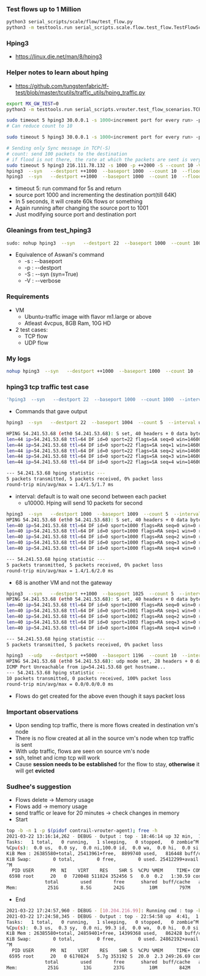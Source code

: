 ### Test flows up to 1 Million

```sh
python3 serial_scripts/scale/flow/test_flow.py
python3 -m testtools.run serial_scripts.scale.flow.test_flow.TestFlowScale.test_flow_scale
```

### Hping3 

* https://linux.die.net/man/8/hping3

### Helper notes to learn about hping

* https://github.com/tungstenfabric/tf-test/blob/master/tcutils/traffic_utils/hping_traffic.py

```sh
export MX_GW_TEST=0
python3 -m testtools.run serial_scripts.vrouter.test_flow_scenarios.TCPFlowEvictionTests.test_hping3_tcp_traffic_for_eviction
```

```sh
sudo timeout 5 hping3 30.0.0.1 -s 1000<increment port for every run> -p ++1000 --udp --count 100 -V
# Can reduce count to 10

sudo timeout 5 hping3 30.0.0.1 -s 1000<increment port for every run> -p ++2000 -S --count 10 -V --flood

# Sending only Sync message in TCP(-S)
# count: send 100 packets to the destination
# if flood is not there, the rate at which the packets are sent is very slow
sudo timeout 5 hping3 216.111.78.132 -s 1000 -p ++2000 -S --count 10 -V --flood
hping3  --syn   --destport ++1000  --baseport 1000  --count 10  --flood   216.111.78.132
hping3  --syn   --destport ++1000  --baseport 1000  --count 10  --flood   216.111.78.129
```
* timeout 5: run command for 5s and return
* source port 1000 and incrementing the destination port(till 64K)
* In 5 seconds, it will create 60k flows or something
* Again running after changing the source port to 1001
* Just modifying source port and destination port

### Gleanings from test_hping3

```sh
sudo: nohup hping3  --syn   --destport 22  --baseport 1000  --count 1000  --interval u10000  1.84.150.68 1>/tmp/hping_ctest-random-65645227.log 2>/tmp/hping_ctest-random-65645227.result &  echo $! > /tmp/hping_ctest-random-65645227.pid
```
* Equivalence of Aswani's command
  * -s : --baseport
  * -p : --destport
  * -S : --syn (syn=True)
  * -V : --verbose

### Requirements

* VM
  * Ubuntu-traffic image with flavor m1.large or above
  * Atleast 4vcpus, 8GB Ram, 10G HD
* 2 test cases:
  * TCP flow
  * UDP flow

### My logs

```sh
nohup hping3  --syn   --destport ++1000  --baseport 1000  --count 10  --flood   122.222.216.68 1>/tmp/hping_ctest-random-13845363.log 2>/tmp/hping_ctest-random-13845363.result &  echo $! > /tmp/hping_ctest-random-13845363.pid
```

### hping3 tcp traffic test case

```sh
'hping3  --syn   --destport 22  --baseport 1000  --count 1000  --interval u10000  54.241.53.68 1>/tmp/hping_ctest-random-23513339.log 2>/tmp/hping_ctest-random-23513339.result'
```
* Commands that gave output
```sh
hping3  --syn   --destport 22  --baseport 1004  --count 5  --interval u10000  54.241.53.68

HPING 54.241.53.68 (eth0 54.241.53.68): S set, 40 headers + 0 data bytes
len=44 ip=54.241.53.68 ttl=64 DF id=0 sport=22 flags=SA seq=0 win=14600 rtt=1.7 ms
len=44 ip=54.241.53.68 ttl=64 DF id=0 sport=22 flags=SA seq=1 win=14600 rtt=1.4 ms
len=44 ip=54.241.53.68 ttl=64 DF id=0 sport=22 flags=SA seq=2 win=14600 rtt=1.4 ms
len=44 ip=54.241.53.68 ttl=64 DF id=0 sport=22 flags=SA seq=3 win=14600 rtt=1.4 ms
len=44 ip=54.241.53.68 ttl=64 DF id=0 sport=22 flags=SA seq=4 win=14600 rtt=1.4 ms

--- 54.241.53.68 hping statistic ---
5 packets transmitted, 5 packets received, 0% packet loss
round-trip min/avg/max = 1.4/1.5/1.7 ms
```
* interval: default is to wait one second between each packet
  * u10000. Hping will send 10 packets for second
```sh
hping3  --syn   --destport 1000  --baseport 1009  --count 5  --interval u10000  54.241.53.68
HPING 54.241.53.68 (eth0 54.241.53.68): S set, 40 headers + 0 data bytes
len=40 ip=54.241.53.68 ttl=64 DF id=0 sport=1000 flags=RA seq=0 win=0 rtt=2.0 ms
len=40 ip=54.241.53.68 ttl=64 DF id=0 sport=1000 flags=RA seq=1 win=0 rtt=1.5 ms
len=40 ip=54.241.53.68 ttl=64 DF id=0 sport=1000 flags=RA seq=2 win=0 rtt=1.4 ms
len=40 ip=54.241.53.68 ttl=64 DF id=0 sport=1000 flags=RA seq=3 win=0 rtt=1.4 ms
len=40 ip=54.241.53.68 ttl=64 DF id=0 sport=1000 flags=RA seq=4 win=0 rtt=1.5 ms

--- 54.241.53.68 hping statistic ---
5 packets transmitted, 5 packets received, 0% packet loss
round-trip min/avg/max = 1.4/1.6/2.0 ms
```
* 68 is another VM and not the gateway

```sh
hping3  --syn   --destport ++1000  --baseport 1025  --count 5  --interval u10000  54.241.53.68
HPING 54.241.53.68 (eth0 54.241.53.68): S set, 40 headers + 0 data bytes
len=40 ip=54.241.53.68 ttl=64 DF id=0 sport=1000 flags=RA seq=0 win=0 rtt=2.0 ms
len=40 ip=54.241.53.68 ttl=64 DF id=0 sport=1001 flags=RA seq=1 win=0 rtt=1.5 ms
len=40 ip=54.241.53.68 ttl=64 DF id=0 sport=1002 flags=RA seq=2 win=0 rtt=1.5 ms
len=40 ip=54.241.53.68 ttl=64 DF id=0 sport=1003 flags=RA seq=3 win=0 rtt=1.6 ms
len=40 ip=54.241.53.68 ttl=64 DF id=0 sport=1004 flags=RA seq=4 win=0 rtt=1.4 ms

--- 54.241.53.68 hping statistic ---
5 packets transmitted, 5 packets received, 0% packet loss
```

```sh
hping3  --udp   --destport ++5000  --baseport 1196  --count 10  --interval u10000  54.241.53.68
HPING 54.241.53.68 (eth0 54.241.53.68): udp mode set, 28 headers + 0 data bytes
ICMP Port Unreachable from ip=54.241.53.68 get hostname...
--- 54.241.53.68 hping statistic ---
10 packets transmitted, 0 packets received, 100% packet loss
round-trip min/avg/max = 0.0/0.0/0.0 ms
```
* Flows do get created for the above even though it says packet loss

### Important observations

* Upon sending tcp traffic, there is more flows created in destination vm's node
* There is no flow created at all in the source vm's node when tcp traffic is sent
* With udp traffic, flows are seen on source vm's node
* ssh, telnet and icmp tcp will work
* Cause **session needs to be established** for the flow to stay, **otherwise** it will get **evicted**

### Sudhee's suggestion

* Flows delete -> Memory usage
* Flows add -> memory usage
* send traffic or leave for 20 minutes -> check changes in memory
* Start
```sh
top -b -n 1 -p $(pidof contrail-vrouter-agent); free -h
2021-03-22 13:16:14,262 - DEBUG - Output : top - 18:46:14 up 32 min,  1 user,  load average: 0.23, 0.19, 0.15^M
Tasks:   1 total,   0 running,   1 sleeping,   0 stopped,   0 zombie^M
%Cpu(s):  0.0 us,  0.0 sy,  0.0 ni,100.0 id,  0.0 wa,  0.0 hi,  0.0 si,  0.0 st^M
KiB Mem : 26385580+total, 25413961+free,  8899740 used,   816448 buff/cache^M
KiB Swap:        0 total,        0 free,        0 used. 25412299+avail Mem ^M
^M
  PID USER      PR  NI    VIRT    RES    SHR S  %CPU %MEM     TIME+ COMMAND^M
 6598 root      20   0  720048 511824 352456 S   0.0  0.2   1:30.59 contrail-vroute^M
              total        used        free      shared  buff/cache   available^M
Mem:           251G        8.5G        242G         10M        797M        242G^M
```

* End
```sh
2021-03-22 17:24:57,960 - DEBUG - [10.204.216.99]: Running cmd : top -b -n 1 -p $(pidof contrail-vrouter-agent); free -h
2021-03-22 17:24:58,345 - DEBUG - Output : top - 22:54:58 up  4:41,  1 user,  load average: 0.53, 0.65, 0.70^M
Tasks:   1 total,   0 running,   1 sleeping,   0 stopped,   0 zombie^M
%Cpu(s):  0.3 us,  0.3 sy,  0.0 ni, 99.3 id,  0.0 wa,  0.0 hi,  0.0 si,  0.0 st^M
KiB Mem : 26385580+total, 24859401+free, 14399368 used,   862428 buff/cache^M
KiB Swap:        0 total,        0 free,        0 used. 24862192+avail Mem ^M
^M
  PID USER      PR  NI    VIRT    RES    SHR S  %CPU %MEM     TIME+ COMMAND^M
 6595 root      20   0 6170824   5.7g 353192 S  20.0  2.3 249:26.69 contrail-vroute^M
              total        used        free      shared  buff/cache   available^M
Mem:           251G         13G        237G         10M        842M        237G^M
```